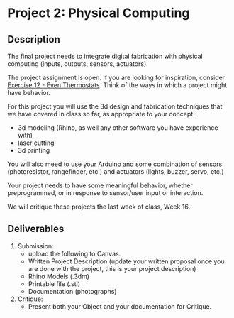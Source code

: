 # Project 2: Physical Computing
## Description

The final project needs to integrate digital fabrication with physical computing (inputs, outputs, sensors, actuators). 

The project assignment is open. If you are looking for inspiration, consider [Exercise 12 - Even Thermostats](../exercises/ex12.md). Think of the ways in which a project might have behavior. 

For this project you will use the 3d design and fabrication techniques that we have covered in class so far, as appropriate to your concept:
- 3d modeling (Rhino, as well any other software you have experience with)
- laser cutting
- 3d printing

You will also meed to use your Arduino and some combination of sensors (photoresistor, rangefinder, etc.) and actuators (lights, buzzer, servo, etc.)

Your project needs to have some meaningful behavior, whether preprogrammed, or in response to sensor/user input or interaction. 

We will critique these projects the last week of class, Week 16.

<!-- ## Proposal

You will submit a two paragraph proposal for your idea addressing the following questions below. The first paragraph should describe how you are choosing to approach the hybrid object prompt and get us excited for the concept. The second paragraph will address the logistics of your project and how you will produce and document the result.

- Concept (1 paragraph)
  - Describe your approach.
  - Are you using real objects? Fictional objects? 
  - Is narrative an important element of your piece?
  - How will you present your object / document it?

- Process (1 paragraph)
  - How will you produce your 3d models—capturing real objects (3d scanning), 3d modeling, other approaches? Describe how these approaches serve your concept.
  - Which fabrication techniques from class will you use?
  - What materials will you fabricate your object from? What (if any) surface treatments will you use? What non-digital material/craft processes will you use?
  - How will you document your project? Consider where you will photograph the resulting object? What supporting images wil Where will you document your object?

This written description will be [submitted online to Canvas](https://canvas.unl.edu/courses/114938/discussion_topics/805312) by Thursday October 7.
-->
## Deliverables

1. Submission:  
   - upload the following to Canvas.
   - Written Project Description (update your written proposal once you are done with the project, this is your project description)
   - Rhino Models (.3dm)
   - Printable file (.stl) 
   - Documentation (photographs)
2. Critique: 
   - Present both your Object and your documentation for Critique.
